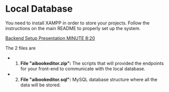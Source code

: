 # Local Database

You need to install XAMPP in order to store your projects. Follow the instructions on the main README to properly set up the system.

[Backend Setup Presentation MINUTE 8:20](https://youtu.be/alOxMe5vhKE?si=WTslXPK5dJFL4hB4&t=499)

The 2 files are

- 1. **File "aibookeditor.zip":** 
	The scripts that will provided the endpoints for your front-end to communicate with the local database.
- 2. **File "aibookeditor.sql":**
	MySQL database structure where all the data will be stored.
